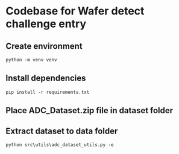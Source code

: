 # Codebase for Wafer detect challenge entry

## Create environment
<code>python -m venv venv</code>

## Install dependencies
<code>pip install -r requirements.txt</code>

## Place ADC_Dataset.zip file in dataset folder
## Extract dataset to data folder
<code>python src\utils\adc_dataset_utils.py -e</code>
